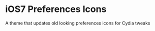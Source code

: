 iOS7 Preferences Icons
======================

A theme that updates old looking preferences icons for Cydia tweaks
